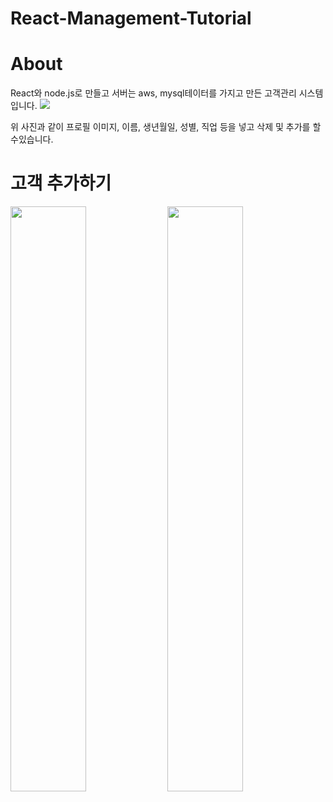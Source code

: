 # React-Management-Tutorial

# About
React와 node.js로 만들고 서버는 aws, mysql테이터를 가지고 만든 고객관리 시스템 입니다.
<img src="https://user-images.githubusercontent.com/60978437/93300197-51f02500-f831-11ea-895e-d8d01e6f9a19.png"/>

위 사진과 같이 프로필 이미지, 이름, 생년월일, 성별, 직업 등을 넣고 삭제 및 추가를 할수있습니다.

# 고객 추가하기
<img display="block" float="left" width= "49%" src="https://user-images.githubusercontent.com/60978437/93632831-f4bec400-fa28-11ea-9495-3eda877abd0a.gif">

<img display="block" float="left" width= "49%" src="https://user-images.githubusercontent.com/60978437/93665908-14033300-fab5-11ea-879e-3f314089a882.png">

